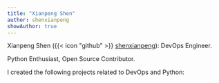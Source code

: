 ```yaml
---
title: "Xianpeng Shen"
author: shenxianpeng
showAuthor: true
---
```


Xianpeng Shen ({{< icon "github" >}}
 [shenxianpeng](https://github.com/shenxianpeng)): DevOps Engineer.

Python Enthusiast, Open Source Contributor.

I created the following projects related to DevOps and Python:
